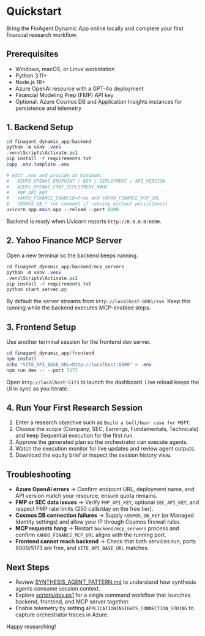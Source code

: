 # Quickstart

Bring the FinAgent Dynamic App online locally and complete your first financial research workflow.

## Prerequisites

- Windows, macOS, or Linux workstation
- Python 3.11+
- Node.js 18+
- Azure OpenAI resource with a GPT-4o deployment
- Financial Modeling Prep (FMP) API key
- Optional: Azure Cosmos DB and Application Insights instances for persistence and telemetry

## 1. Backend Setup

```powershell
cd finagent_dynamic_app/backend
python -m venv .venv
.venv\Scripts\Activate.ps1
pip install -r requirements.txt
copy .env.template .env

# edit .env and provide at minimum:
#   AZURE_OPENAI_ENDPOINT / KEY / DEPLOYMENT / API_VERSION
#   AZURE_OPENAI_CHAT_DEPLOYMENT_NAME
#   FMP_API_KEY
#   YAHOO_FINANCE_ENABLED=true and YAHOO_FINANCE_MCP_URL
#   COSMOS_DB_* (or comment if running without persistence)
uvicorn app.main:app --reload --port 8000
```

Backend is ready when Uvicorn reports `http://0.0.0.0:8000`.

## 2. Yahoo Finance MCP Server

Open a new terminal so the backend keeps running.

```powershell
cd finagent_dynamic_app/backend/mcp_servers
python -m venv .venv
.venv\Scripts\Activate.ps1
pip install -r requirements.txt
python start_server.py
```

By default the server streams from `http://localhost:8001/sse`. Keep this running while the backend executes MCP-enabled steps.

## 3. Frontend Setup

Use another terminal session for the frontend dev server.

```powershell
cd finagent_dynamic_app/frontend
npm install
echo "VITE_API_BASE_URL=http://localhost:8000" > .env
npm run dev -- --port 5173
```

Open `http://localhost:5173` to launch the dashboard. Live reload keeps the UI in sync as you iterate.

## 4. Run Your First Research Session

1. Enter a research objective such as `Build a bull/bear case for MSFT`.
2. Choose the scope (Company, SEC, Earnings, Fundamentals, Technicals) and keep Sequential execution for the first run.
3. Approve the generated plan so the orchestrator can execute agents.
4. Watch the execution monitor for live updates and review agent outputs.
5. Download the equity brief or inspect the session history view.

## Troubleshooting

- **Azure OpenAI errors** → Confirm endpoint URL, deployment name, and API version match your resource; ensure quota remains.
- **FMP or SEC data issues** → Verify `FMP_API_KEY`, optional `SEC_API_KEY`, and respect FMP rate limits (250 calls/day on the free tier).
- **Cosmos DB connection failures** → Supply `COSMOS_DB_KEY` (or Managed Identity settings) and allow your IP through Cosmos firewall rules.
- **MCP requests hang** → Restart `backend/mcp_servers` process and confirm `YAHOO_FINANCE_MCP_URL` aligns with the running port.
- **Frontend cannot reach backend** → Check that both services run, ports 8000/5173 are free, and `VITE_API_BASE_URL` matches.

## Next Steps

- Review [SYNTHESIS_AGENT_PATTERN.md](SYNTHESIS_AGENT_PATTERN.md) to understand how synthesis agents consume session context.
- Explore [scripts/dev.ps1](../scripts/dev.ps1) for a single command workflow that launches backend, frontend, and MCP server together.
- Enable telemetry by setting `APPLICATIONINSIGHTS_CONNECTION_STRING` to capture orchestrator traces in Azure.

Happy researching!
